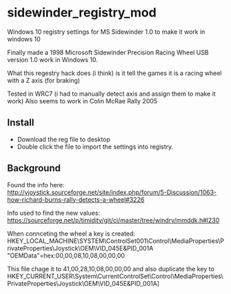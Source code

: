 # sidewinder_registry_mod
Windows 10 registry settings for MS Sidewinder 1.0 to make it work in windows 10

Finally made a 1998 Microsoft Sidewinder Precision Racing Wheel USB version 1.0 work in Windows 10.

What this regestry hack does (i think) is it tell the games it is a racing wheel with a Z axis (for braking)

Tested in WRC7 (i had to manually detect axis and assign them to make it work)
Also seems to work in Colin McRae Rally 2005

Install
--------
- Download the reg file to desktop
- Double click the file to import the settings into registry.

Background
----------

Found the info here:
http://vjoystick.sourceforge.net/site/index.php/forum/5-Discussion/1063-how-richard-burns-rally-detects-a-wheel#3226

Info used to find the new values:
https://sourceforge.net/p/timidity/git/ci/master/tree/windrv/mmddk.h#l230

When connceting the wheel a key is created:
HKEY_LOCAL_MACHINE\SYSTEM\ControlSet001\Control\MediaProperties\PrivateProperties\Joystick\OEM\VID_045E&PID_001A
"OEMData"=hex:00,00,08,10,08,00,00,00

This file chage it to 41,00,28,10,08,00,00,00
and also duplicate the key to 
HKEY_CURRENT_USER\System\CurrentControlSet\Control\MediaProperties\PrivateProperties\Joystick\OEM\VID_045E&PID_001A]
